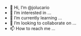 - 👋 Hi, I’m @jolucario
- 👀 I’m interested in ...
- 🌱 I’m currently learning ...
- 💞️ I’m looking to collaborate on ...
- 📫 How to reach me ...

<!---
jolucario/jolucario is a ✨ special ✨ repository because its `README.md` (this file) appears on your GitHub profile.
You can click the Preview link to take a look at your changes.
--->

